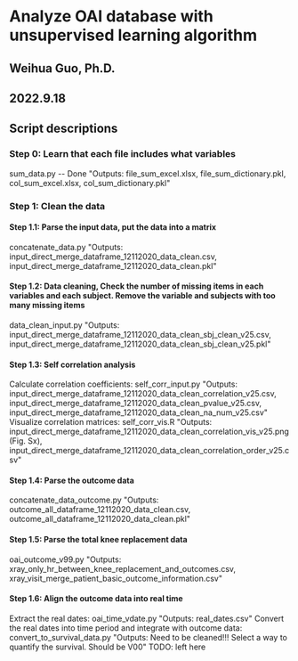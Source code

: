 # Analyze OAI database with unsupervised learning algorithm
## Weihua Guo, Ph.D.
## 2022.9.18

## Script descriptions
### Step 0: Learn that each file includes what variables
sum_data.py -- Done
"Outputs: file_sum_excel.xlsx, file_sum_dictionary.pkl, col_sum_excel.xlsx, col_sum_dictionary.pkl"

### Step 1: Clean the data
#### Step 1.1: Parse the input data, put the data into a matrix
concatenate_data.py
"Outputs: input_direct_merge_dataframe_12112020_data_clean.csv, input_direct_merge_dataframe_12112020_data_clean.pkl"

#### Step 1.2: Data cleaning, Check the number of missing items in each variables and each subject. Remove the variable and subjects with too many missing items
data_clean_input.py
"Outputs: input_direct_merge_dataframe_12112020_data_clean_sbj_clean_v25.csv, input_direct_merge_dataframe_12112020_data_clean_sbj_clean_v25.pkl"

#### Step 1.3: Self correlation analysis
Calculate correlation coefficients: self_corr_input.py
"Outputs: input_direct_merge_dataframe_12112020_data_clean_correlation_v25.csv, input_direct_merge_dataframe_12112020_data_clean_pvalue_v25.csv, input_direct_merge_dataframe_12112020_data_clean_na_num_v25.csv"
Visualize correlation matrices: self_corr_vis.R
"Outputs: input_direct_merge_dataframe_12112020_data_clean_correlation_vis_v25.png (Fig. Sx), input_direct_merge_dataframe_12112020_data_clean_correlation_order_v25.csv"

#### Step 1.4: Parse the outcome data
concatenate_data_outcome.py
"Outputs: outcome_all_dataframe_12112020_data_clean.csv, outcome_all_dataframe_12112020_data_clean.pkl"

#### Step 1.5: Parse the total knee replacement data
oai_outcome_v99.py
"Outputs: xray_only_hr_between_knee_replacement_and_outcomes.csv, xray_visit_merge_patient_basic_outcome_information.csv"

#### Step 1.6: Align the outcome data into real time
Extract the real dates: oai_time_vdate.py
"Outputs: real_dates.csv"
Convert the real dates into time period and integrate with outcome data: convert_to_survival_data.py
"Outputs: Need to be cleaned!!! Select a way to quantify the survival. Should be V00"
TODO: left here
